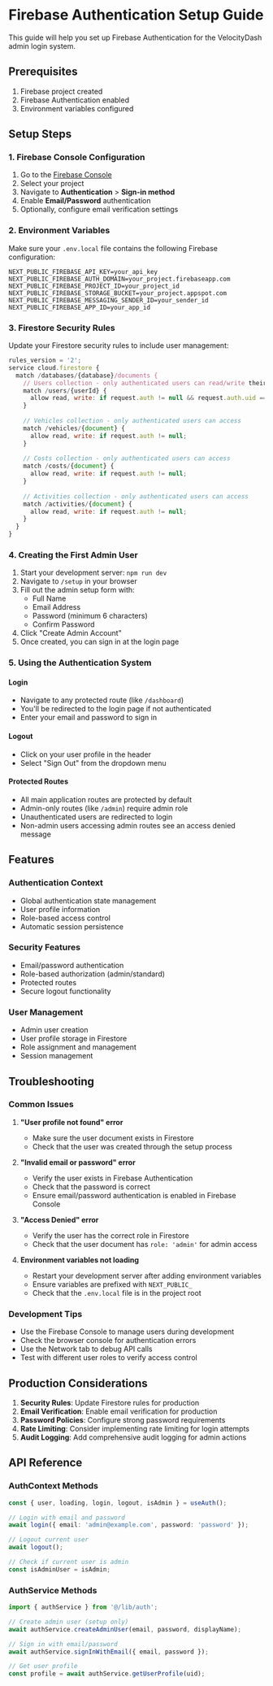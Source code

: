 # Firebase Authentication Setup Guide

This guide will help you set up Firebase Authentication for the VelocityDash admin login system.

## Prerequisites

1. Firebase project created
2. Firebase Authentication enabled
3. Environment variables configured

## Setup Steps

### 1. Firebase Console Configuration

1. Go to the [Firebase Console](https://console.firebase.google.com/)
2. Select your project
3. Navigate to **Authentication** > **Sign-in method**
4. Enable **Email/Password** authentication
5. Optionally, configure email verification settings

### 2. Environment Variables

Make sure your `.env.local` file contains the following Firebase configuration:

```env
NEXT_PUBLIC_FIREBASE_API_KEY=your_api_key
NEXT_PUBLIC_FIREBASE_AUTH_DOMAIN=your_project.firebaseapp.com
NEXT_PUBLIC_FIREBASE_PROJECT_ID=your_project_id
NEXT_PUBLIC_FIREBASE_STORAGE_BUCKET=your_project.appspot.com
NEXT_PUBLIC_FIREBASE_MESSAGING_SENDER_ID=your_sender_id
NEXT_PUBLIC_FIREBASE_APP_ID=your_app_id
```

### 3. Firestore Security Rules

Update your Firestore security rules to include user management:

```javascript
rules_version = '2';
service cloud.firestore {
  match /databases/{database}/documents {
    // Users collection - only authenticated users can read/write their own data
    match /users/{userId} {
      allow read, write: if request.auth != null && request.auth.uid == userId;
    }
    
    // Vehicles collection - only authenticated users can access
    match /vehicles/{document} {
      allow read, write: if request.auth != null;
    }
    
    // Costs collection - only authenticated users can access
    match /costs/{document} {
      allow read, write: if request.auth != null;
    }
    
    // Activities collection - only authenticated users can access
    match /activities/{document} {
      allow read, write: if request.auth != null;
    }
  }
}
```

### 4. Creating the First Admin User

1. Start your development server: `npm run dev`
2. Navigate to `/setup` in your browser
3. Fill out the admin setup form with:
   - Full Name
   - Email Address
   - Password (minimum 6 characters)
   - Confirm Password
4. Click "Create Admin Account"
5. Once created, you can sign in at the login page

### 5. Using the Authentication System

#### Login
- Navigate to any protected route (like `/dashboard`)
- You'll be redirected to the login page if not authenticated
- Enter your email and password to sign in

#### Logout
- Click on your user profile in the header
- Select "Sign Out" from the dropdown menu

#### Protected Routes
- All main application routes are protected by default
- Admin-only routes (like `/admin`) require admin role
- Unauthenticated users are redirected to login
- Non-admin users accessing admin routes see an access denied message

## Features

### Authentication Context
- Global authentication state management
- User profile information
- Role-based access control
- Automatic session persistence

### Security Features
- Email/password authentication
- Role-based authorization (admin/standard)
- Protected routes
- Secure logout functionality

### User Management
- Admin user creation
- User profile storage in Firestore
- Role assignment and management
- Session management

## Troubleshooting

### Common Issues

1. **"User profile not found" error**
   - Make sure the user document exists in Firestore
   - Check that the user was created through the setup process

2. **"Invalid email or password" error**
   - Verify the user exists in Firebase Authentication
   - Check that the password is correct
   - Ensure email/password authentication is enabled in Firebase Console

3. **"Access Denied" error**
   - Verify the user has the correct role in Firestore
   - Check that the user document has `role: 'admin'` for admin access

4. **Environment variables not loading**
   - Restart your development server after adding environment variables
   - Ensure variables are prefixed with `NEXT_PUBLIC_`
   - Check that the `.env.local` file is in the project root

### Development Tips

- Use the Firebase Console to manage users during development
- Check the browser console for authentication errors
- Use the Network tab to debug API calls
- Test with different user roles to verify access control

## Production Considerations

1. **Security Rules**: Update Firestore rules for production
2. **Email Verification**: Enable email verification for production
3. **Password Policies**: Configure strong password requirements
4. **Rate Limiting**: Consider implementing rate limiting for login attempts
5. **Audit Logging**: Add comprehensive audit logging for admin actions

## API Reference

### AuthContext Methods

```typescript
const { user, loading, login, logout, isAdmin } = useAuth();

// Login with email and password
await login({ email: 'admin@example.com', password: 'password' });

// Logout current user
await logout();

// Check if current user is admin
const isAdminUser = isAdmin;
```

### AuthService Methods

```typescript
import { authService } from '@/lib/auth';

// Create admin user (setup only)
await authService.createAdminUser(email, password, displayName);

// Sign in with email/password
await authService.signInWithEmail({ email, password });

// Get user profile
const profile = await authService.getUserProfile(uid);
```
